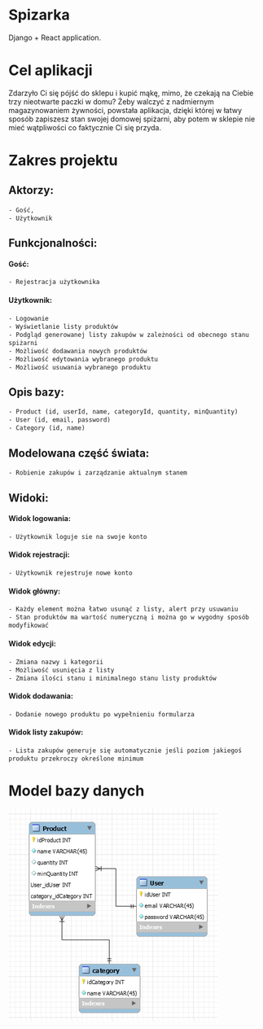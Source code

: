 # Spizarka

Django + React application.

# Cel aplikacji

Zdarzyło Ci się pójść do sklepu i kupić mąkę, mimo, że czekają na Ciebie trzy nieotwarte paczki w domu? Żeby walczyć z nadmiernym magazynowaniem żywności, powstała aplikacja, dzięki której w łatwy sposób zapiszesz stan swojej domowej spiżarni, aby potem w sklepie nie mieć wątpliwości co faktycznie Ci się przyda.

# Zakres projektu

## Aktorzy:

    - Gość,
    - Użytkownik

## Funkcjonalności:

#### Gość:

    - Rejestracja użytkownika

#### Użytkownik:

    - Logowanie
    - Wyświetlanie listy produktów
    - Podgląd generowanej listy zakupów w zależności od obecnego stanu spiżarni
    - Możliwość dodawania nowych produktów
    - Możliwość edytowania wybranego produktu
    - Możliwość usuwania wybranego produktu

## Opis bazy:

    - Product (id, userId, name, categoryId, quantity, minQuantity)
    - User (id, email, password)
    - Category (id, name)

## Modelowana część świata:

    - Robienie zakupów i zarządzanie aktualnym stanem

## Widoki:

#### Widok logowania:

    - Użytkownik loguje sie na swoje konto

#### Widok rejestracji:

    - Użytkownik rejestruje nowe konto

#### Widok główny:

    - Każdy element można łatwo usunąć z listy, alert przy usuwaniu
    - Stan produktów ma wartość numeryczną i można go w wygodny sposób modyfikować

#### Widok edycji:

    - Zmiana nazwy i kategorii
    - Możliwość usunięcia z listy
    - Zmiana ilości stanu i minimalnego stanu listy produktów

#### Widok dodawania:

    - Dodanie nowego produktu po wypełnieniu formularza

#### Widok listy zakupów:

    - Lista zakupów generuje się automatycznie jeśli poziom jakiegoś produktu przekroczy określone minimum

# Model bazy danych

![db_schema](db_schema.png 'Schemat bazy danych')
